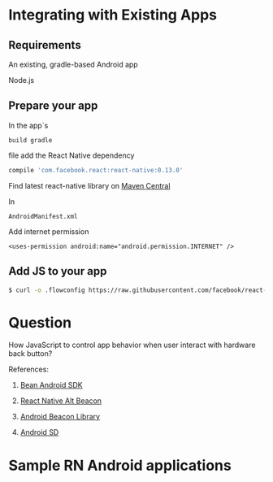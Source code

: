 # Integrating with Existing Apps

## Requirements

An existing, gradle-based Android app

Node.js

## Prepare your app
In the app`s 
```
build gradle
```
file add the React Native dependency

```bash
compile 'com.facebook.react:react-native:0.13.0'
```
Find latest react-native library on [Maven Central](http://search.maven.org/#search%7Cgav%7C1%7Cg%3A%22com.facebook.react%22%20AND%20a%3A%22react-native%22)

In
```
AndroidManifest.xml
```

Add internet permission
```
<uses-permission android:name="android.permission.INTERNET" />
```

## Add JS to your app

```bash
$ curl -o .flowconfig https://raw.githubusercontent.com/facebook/react-native/master/.flowconfig
```

# Question
How JavaScript to control app behavior when user interact with hardware back button?

References:

1. [Bean Android SDK](https://github.com/PunchThrough/Bean-Android-SDK)

2. [React Native Alt Beacon](https://github.com/octavioturra/react-native-alt-beacon)

3. [Android Beacon Library](https://github.com/AltBeacon/android-beacon-library)

4. [Android SD](https://github.com/Estimote/Android-SDK)

# Sample RN Android applications
